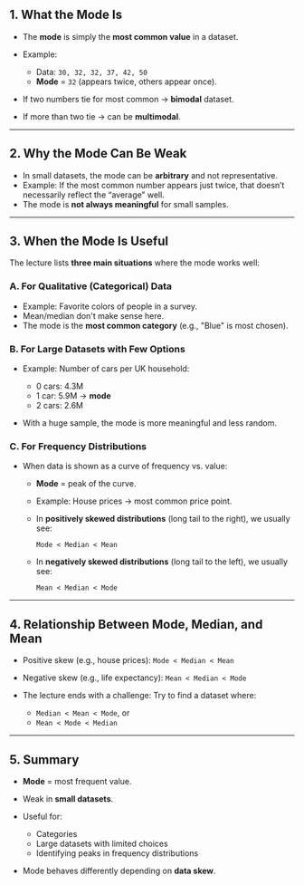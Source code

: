 
## **1. What the Mode Is**

* The **mode** is simply the **most common value** in a dataset.
* Example:

  * Data: `30, 32, 32, 37, 42, 50`
  * **Mode** = `32` (appears twice, others appear once).
* If two numbers tie for most common → **bimodal** dataset.
* If more than two tie → can be **multimodal**.

---

## **2. Why the Mode Can Be Weak**

* In small datasets, the mode can be **arbitrary** and not representative.
* Example: If the most common number appears just twice, that doesn’t necessarily reflect the “average” well.
* The mode is **not always meaningful** for small samples.

---

## **3. When the Mode Is Useful**

The lecture lists **three main situations** where the mode works well:

### **A. For Qualitative (Categorical) Data**

* Example: Favorite colors of people in a survey.
* Mean/median don't make sense here.
* The mode is the **most common category** (e.g., "Blue" is most chosen).

### **B. For Large Datasets with Few Options**

* Example: Number of cars per UK household:

  * 0 cars: 4.3M
  * 1 car: 5.9M → **mode**
  * 2 cars: 2.6M
* With a huge sample, the mode is more meaningful and less random.

### **C. For Frequency Distributions**

* When data is shown as a curve of frequency vs. value:

  * **Mode** = peak of the curve.
  * Example: House prices → most common price point.
  * In **positively skewed distributions** (long tail to the right), we usually see:

    ```
    Mode < Median < Mean
    ```
  * In **negatively skewed distributions** (long tail to the left), we usually see:

    ```
    Mean < Median < Mode
    ```

---

## **4. Relationship Between Mode, Median, and Mean**

* Positive skew (e.g., house prices): `Mode < Median < Mean`
* Negative skew (e.g., life expectancy): `Mean < Median < Mode`
* The lecture ends with a challenge:
  Try to find a dataset where:

  * `Median < Mean < Mode`, or
  * `Mean < Mode < Median`

---

## **5. Summary**

* **Mode** = most frequent value.
* Weak in **small datasets**.
* Useful for:

  * Categories
  * Large datasets with limited choices
  * Identifying peaks in frequency distributions
* Mode behaves differently depending on **data skew**.

